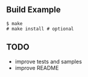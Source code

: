 Build Example
-------------

```
$ make
# make install # optional
```

TODO
----

- improve tests and samples
- improve README

